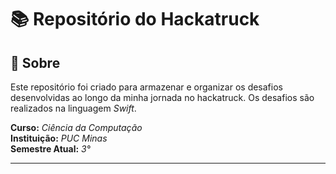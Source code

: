 # 📚 Repositório do Hackatruck


## 🏫 Sobre
Este repositório foi criado para armazenar e organizar os desafios desenvolvidas ao longo da minha jornada no hackatruck. Os desafios são realizados na linguagem *Swift*.


**Curso:** *Ciência da Computação*  
**Instituição:** *PUC Minas*  
**Semestre Atual:** *3°*  

---
